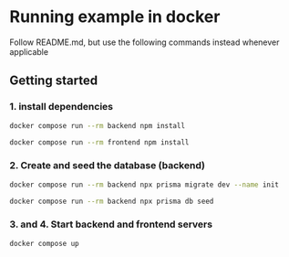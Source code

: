 # Running example in docker

Follow README.md, but use the following commands instead whenever applicable

## Getting started

### 1. install dependencies

```bash
docker compose run --rm backend npm install
```

```bash
docker compose run --rm frontend npm install
```

### 2. Create and seed the database (backend)

```bash
docker compose run --rm backend npx prisma migrate dev --name init
```

```bash
docker compose run --rm backend npx prisma db seed
```

### 3. and 4. Start backend and frontend servers

```bash
docker compose up
```